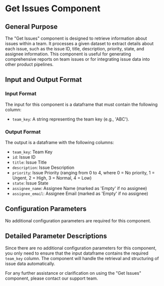 # Get Issues Component

## General Purpose

The "Get Issues" component is designed to retrieve information about issues within a team. It processes a given dataset to extract details about each issue, such as the issue ID, title, description, priority, state, and assignee information. This component is useful for generating comprehensive reports on team issues or for integrating issue data into other product pipelines.

## Input and Output Format

### Input Format

The input for this component is a dataframe that must contain the following column:

- `team_key`: A string representing the team key (e.g., 'ABC').

### Output Format

The output is a dataframe with the following columns:

- `team_key`: Team Key
- `id`: Issue ID
- `title`: Issue Title
- `description`: Issue Description
- `priority`: Issue Priority (ranging from 0 to 4, where 0 = No priority, 1 = Urgent, 2 = High, 3 = Normal, 4 = Low)
- `state`: Issue State
- `assignee_name`: Assignee Name (marked as 'Empty' if no assignee)
- `assignee_email`: Assignee Email (marked as 'Empty' if no assignee)

## Configuration Parameters

No additional configuration parameters are required for this component.

## Detailed Parameter Descriptions

Since there are no additional configuration parameters for this component, you only need to ensure that the input dataframe contains the required `team_key` column. The component will handle the retrieval and structuring of issue data automatically.

For any further assistance or clarification on using the "Get Issues" component, please contact our support team.